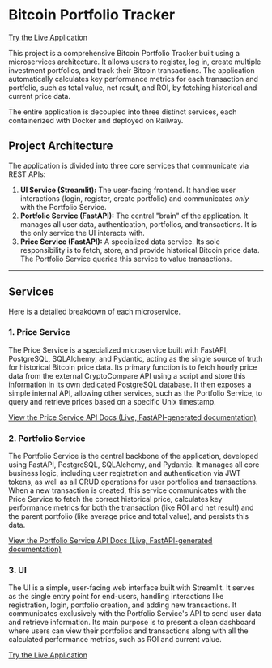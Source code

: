 # Bitcoin Portfolio Tracker

[Try the Live Application](https://bitfolio.up.railway.app/)

This project is a comprehensive Bitcoin Portfolio Tracker built using a microservices architecture. It allows users to register, log in, create multiple investment portfolios, and track their Bitcoin transactions. The application automatically calculates key performance metrics for each transaction and portfolio, such as total value, net result, and ROI, by fetching historical and current price data.

The entire application is decoupled into three distinct services, each containerized with Docker and deployed on Railway.

## Project Architecture

The application is divided into three core services that communicate via REST APIs:

1.  **UI Service (Streamlit):** The user-facing frontend. It handles user interactions (login, register, create portfolio) and communicates *only* with the Portfolio Service.
2.  **Portfolio Service (FastAPI):** The central "brain" of the application. It manages all user data, authentication, portfolios, and transactions. It is the only service the UI interacts with.
3.  **Price Service (FastAPI):** A specialized data service. Its sole responsibility is to fetch, store, and provide historical Bitcoin price data. The Portfolio Service queries this service to value transactions.



---

## Services

Here is a detailed breakdown of each microservice.

### 1. Price Service

The Price Service is a specialized microservice built with FastAPI, PostgreSQL, SQLAlchemy, and Pydantic, acting as the single source of truth for historical Bitcoin price data. Its primary function is to fetch hourly price data from the external CryptoCompare API using a script and store this information in its own dedicated PostgreSQL database. It then exposes a simple internal API, allowing other services, such as the Portfolio Service, to query and retrieve prices based on a specific Unix timestamp.

[View the Price Service API Docs (Live, FastAPI-generated documentation)](https://priceservice.up.railway.app/docs)

### 2. Portfolio Service

The Portfolio Service is the central backbone of the application, developed using FastAPI, PostgreSQL, SQLAlchemy, and Pydantic. It manages all core business logic, including user registration and authentication via JWT tokens, as well as all CRUD operations for user portfolios and transactions. When a new transaction is created, this service communicates with the Price Service to fetch the correct historical price, calculates key performance metrics for both the transaction (like ROI and net result) and the parent portfolio (like average price and total value), and persists this data.

[View the Portfolio Service API Docs (Live, FastAPI-generated documentation)](https://apibitfolio.up.railway.app/docs)

### 3. UI

The UI is a simple, user-facing web interface built with Streamlit. It serves as the single entry point for end-users, handling interactions like registration, login, portfolio creation, and adding new transactions. It communicates exclusively with the Portfolio Service's API to send user data and retrieve information. Its main purpose is to present a clean dashboard where users can view their portfolios and transactions along with all the calculated performance metrics, such as ROI and current value.

[Try the Live Application](https://bitfolio.up.railway.app/)
